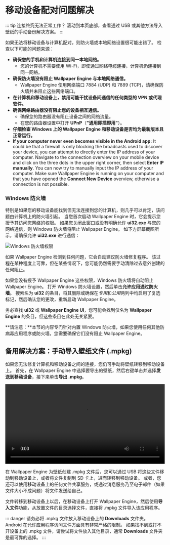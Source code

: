 # 移动设备配对问题解决

::: tip
连接终究无法正常工作？ 滚动到本页底部，查看通过 USB 或其他方法导入壁纸的手动备份解决方案。
:::

如果无法将移动设备与计算机配对，则防火墙或本地网络设置很可能出错了。 检查以下可能的问题来源：

* **确保您的手机和计算机连接到同一本地网络。**
  * 您的计算机不需要使用 Wi-Fi，即使通过网络电缆连接，计算机仍连接到同一网络。
* **确保防火墙没有阻止 Wallpaper Engine 与本地网络通信。**
  * Wallpaper Engine 使用网络端口 7884 (UDP) 和 7889 (TCP)，请确保防火墙并未阻止这些网络端口。
* **在计算机和移动设备上，禁用可能干扰设备间通信的任何类型的 VPN 或代理软件。**
* **确保网络路由器没有阻止您的设备相互通信。**
    * 确保您的路由器没有阻止设备之间的网络流量。
    * 在您的路由器设置中打开 **UPnP**（**"通用即插即用"**）。
* **仔细检查 Windows 上的 Wallpaper Engine 和移动设备是否均为最新版本且正常运行。**
* **If your computer never even becomes visible in the Android app:** It could be that a firewall is only blocking the broadcasts used to discover your device, you can attempt to directly enter the IP address of your computer. Navigate to the connection overview on your mobile device and click on the three dots in the upper right corner, then select **Enter IP manually**. You can now try to manually input the IP address of your computer. Make sure Wallpaper Engine is running on your computer and that you have opened the **Connect New Device** overview, otherwise a connection is not possible.

### Windows 防火墙

特别是如果您的移动设备能找到但无法连接到您的计算机，则几乎可以肯定，该问题由计算机上的防火墙引起。 当您首次启动 Wallpaper Engine 时，它会提示您授予其访问您网络的权限。 如果您关闭此窗口或没有明确允许 **ui32.exe** 与您的网络通信，则 Windows 防火墙将阻止 Wallpaper Engine。 如下方屏幕截图所示，请确保允许 **ui32.exe** 进行通信：

![Windows 防火墙权限](/img/faq/windows_defender.png)

如果 Wallpaper Engine 检测到任何问题，它会自动建议防火墙修复程序。 该过程在某种程度上可靠，但在某些情况下，您可能仍然需要手动清除过去意外创建的任何阻止。

如果您没有授予 Wallpaper Engine 这些权限，Windows 防火墙将自动阻止 Wallpaper Engine。 打开 Windows 防火墙设置，然后单击**允许应用通过防火墙**。 搜索名为 **ui32** 的条目，将其删除或确保在*专用*和*公用*两列中均启用了复选标记，然后确认您的更改，重新启动 Wallpaper Engine。

务必查找 **ui32** 或 **Wallpaper Engine UI**，您可能会找到仅名为 **Wallpaper Engine** 的条目，但这些条目在此处无关紧要。

**请注意：**本节的内容专门针对内置 Windows 防火墙，如果您使用任何其他防病毒应用程序或防火墙，您需要确保它们没有阻止 Wallpaper Engine。

## 备用解决方案：手动导入壁纸文件 (.mpkg)

如果您无法修复计算机和移动设备之间的连接，您仍可手动将壁纸转移到移动设备上。 首先，在 Wallpaper Engine 中选择要导出的壁纸，然后右键单击并选择**发送到移动设备**，接下来单击**导出 .mpkg**。

<video width="100%" controls autoplay loop>
  <source src="/videos/mobile_export.mp4" type="video/mp4">
  您的浏览器不支持视频标签。
</video>

在 Wallpaper Engine 为壁纸创建 .mpkg 文件后，您可以通过 USB 将这些文件移动到移动设备上，或者将文件复制到 SD 卡上，进而转移到移动设备。 或者，您还可以使用移动设备上的任何文件共享服务，或通过消息服务乃至电子邮件（如果文件大小不成问题）将文件发送给自己。

文件转移到移动设备上以后，在移动设备上打开 Wallpaper Engine，然后使用**导入文件**功能，从放置文件的目录选择文件，直接将 .mpkg 文件导入该应用程序。

::: danger
请务必将 .mpkg 文件放入移动设备上的 **Downloads** 文件夹。 Android 在允许应用程序访问文件方面具有非常严格的限制。 如果找不到或打不开设备上的 .mpkg 文件，请尝试将文件放入其他目录，通常 **Downloads** 文件夹是最可靠的选择。
:::